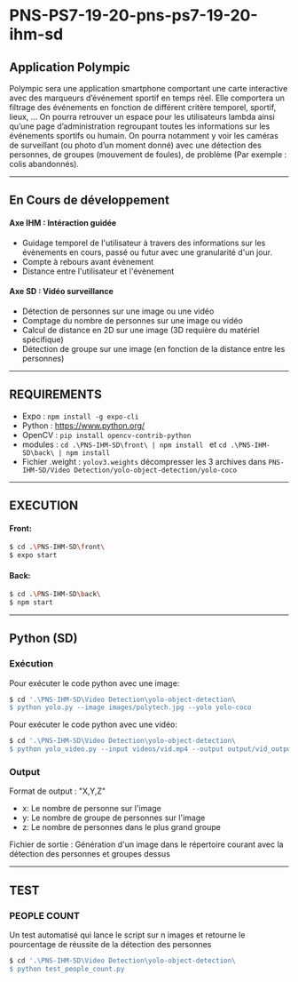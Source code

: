# PNS-PS7-19-20-pns-ps7-19-20-ihm-sd
## Application Polympic
Polympic sera une application smartphone comportant une carte interactive avec des marqueurs
d’événement sportif en temps réel. Elle comportera un filtrage des événements en fonction de
différent critère temporel, sportif, lieux, … On pourra retrouver un espace pour les utilisateurs
lambda ainsi qu’une page d’administration regroupant toutes les informations sur les événements
sportifs ou humain. On pourra notamment y voir les caméras de surveillant (ou photo d’un moment
donné) avec une détection des personnes, de groupes (mouvement de foules), de problème (Par
exemple : colis abandonnés).

--------

## En Cours de développement
#### Axe IHM : Intéraction guidée
* Guidage temporel de l'utilisateur à travers des informations sur les évènements en cours, passé ou futur avec une granularité d'un jour.
* Compte à rebours avant évènement
* Distance entre l'utilisateur et l'évènement
#### Axe SD : Vidéo surveillance
* Détection de personnes sur une image ou une vidéo
* Comptage du nombre de personnes sur une image ou vidéo
* Calcul de distance en 2D sur une image (3D requière du matériel spécifique)
* Détection de groupe sur une image (en fonction de la distance entre les personnes)
--------
## REQUIREMENTS
- Expo : ```npm install -g expo-cli```
- Python : https://www.python.org/
- OpenCV : ```pip install opencv-contrib-python```
- modules : ```cd .\PNS-IHM-SD\front\ | npm install ``` et ```cd .\PNS-IHM-SD\back\ | npm install ```
- Fichier .weight : ```yolov3.weights``` décompresser les 3 archives dans `PNS-IHM-SD/Video Detection/yolo-object-detection/yolo-coco`

--------
## EXECUTION
#### Front: 
```bash
$ cd .\PNS-IHM-SD\front\
$ expo start
```

#### Back:
```bash
$ cd .\PNS-IHM-SD\back\
$ npm start
```
--------
## Python (SD)
### Exécution 
Pour exécuter le code python avec une image:

```bash
$ cd '.\PNS-IHM-SD\Video Detection\yolo-object-detection\
$ python yolo.py --image images/polytech.jpg --yolo yolo-coco
```
Pour exécuter le code python avec une vidéo:
```bash
$ cd '.\PNS-IHM-SD\Video Detection\yolo-object-detection\
$ python yolo_video.py --input videos/vid.mp4 --output output/vid_output.avi --yolo yolo-coco
```
### Output
Format de output : "X,Y,Z"
  * x: Le nombre de personne sur l'image
  * y: Le nombre de groupe de personnes sur l'image
  * z: Le nombre de personnes dans le plus grand groupe

Fichier de sortie :
Génération d'un image dans le répertoire courant avec la détection des personnes et groupes dessus

-----------------------------

## TEST 
### PEOPLE COUNT
Un test automatisé qui lance le script sur n images et retourne le pourcentage de réussite de la détection des personnes

```bash
$ cd '.\PNS-IHM-SD\Video Detection\yolo-object-detection\
$ python test_people_count.py
```

